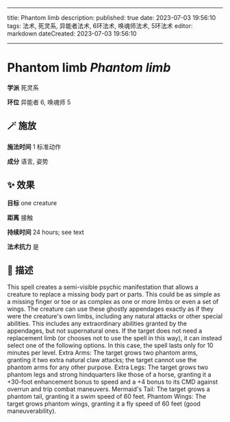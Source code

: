 
---
title: Phantom limb
description: 
published: true
date: 2023-07-03 19:56:10
tags: 法术, 死灵系, 异能者法术, 6环法术, 唤魂师法术, 5环法术
editor: markdown
dateCreated: 2023-07-03 19:56:10

---

# **Phantom limb** *Phantom limb*

**学派** 死灵系 

**环位** 异能者 6, 唤魂师 5

## 🪄 施放

**施法时间** 1 标准动作

**成分** 语言, 姿势

## ✨ 效果 

**目标** one creature 

**距离** 接触  

**持续时间** 24 hours; see text 

**法术抗力** 是

## 📖 描述

This spell creates a semi-visible psychic manifestation that allows a creature to replace a missing body part or parts. This could be as simple as a missing finger or toe or as complex as one or more limbs or even a set of wings. The creature can use these ghostly appendages exactly as if they were the creature's own limbs, including any natural attacks or other special abilities. This includes any extraordinary abilities granted by the appendages, but not supernatural ones.  If the target does not need a replacement limb (or chooses not to use the spell in this way), it can instead select one of the following options. In this case, the spell lasts only for 10 minutes per level.  Extra Arms: The target grows two phantom arms, granting it two extra natural claw attacks; the target cannot use the phantom arms for any other purpose.  Extra Legs: The target grows two phantom legs and strong hindquarters like those of a horse, granting it a +30-foot enhancement bonus to speed and a +4 bonus to its CMD against overrun and trip combat maneuvers.  Mermaid's Tail: The target grows a phantom tail, granting it a swim speed of 60 feet.  Phantom Wings: The target grows phantom wings, granting it a fly speed of 60 feet (good maneuverability).
    